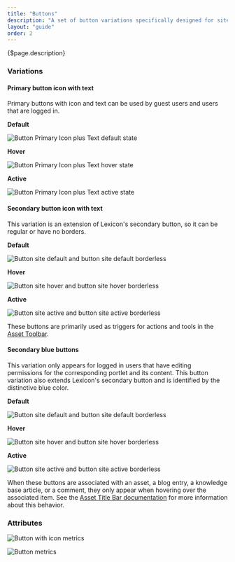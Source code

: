 ```yaml
---
title: "Buttons"
description: "A set of button variations specifically designed for site environment widgets."
layout: "guide"
order: 2
---
```


<div class="page-description">{$page.description}</div>

### Variations

#### Primary button icon with text

Primary buttons with icon and text can be used by guest users and users that are logged in.

**Default**

![Button Primary Icon plus Text default state](../../../images/sites/ButtonSitesPrimaryIconTextDefault.jpg)

**Hover**

![Button Primary Icon plus Text hover state](../../../images/sites/ButtonSItesPrimaryIconTextHover.jpg)

**Active**

![Button Primary Icon plus Text active state](../../../images/sites/ButtonSitesPrimaryIconTextActive.jpg)

#### Secondary button icon with text

This variation is an extension of Lexicon's secondary button, so it can be regular or have no borders.

**Default**

![Button site default and button site default borderless](../../../images/sites/ButtonSitesDefault.jpg)

**Hover**

![Button site hover and button site hover borderless](../../../images/sites/ButtonSitesHover.jpg)

**Active**

![Button site active and button site active borderless](../../../images/sites/ButtonSitesActive.jpg)

These buttons are primarily used as triggers for actions and tools in the [Asset Toolbar](./assetToolbar.html).

#### Secondary blue buttons

This variation only appears for logged in users that have editing permissions for the corresponding portlet and its content. This button variation also extends Lexicon's secondary button and is identified by the distinctive blue color.

**Default**

![Button site default and button site default borderless](../../../images/sites/ButtonSitesBlueDefault.jpg)

**Hover**

![Button site hover and button site hover borderless](../../../images/sites/ButtonSitesBlueHover.jpg)

**Active**

![Button site active and button site active borderless](../../../images/sites/ButtonSitesBlueActive.jpg)


When these buttons are associated with an asset, a blog entry, a knowledge base article, or a comment, they only appear when hovering over the associated item. See the [Asset Title Bar documentation](./assetTitleBar.html) for more information about this behavior.

### Attributes

![Button with icon metrics](../../../images/sites/ButtonSitesIconMetrics.jpg)

![Button metrics](../../../images/sites/ButtonSitesMetrics.jpg)

